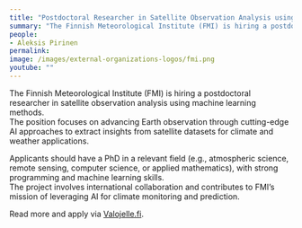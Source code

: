 ```yaml
---
title: "Postdoctoral Researcher in Satellite Observation Analysis using Machine Learning"
summary: "The Finnish Meteorological Institute (FMI) is hiring a postdoctoral researcher to work on satellite observation analysis using machine learning methods."
people:
- Aleksis Pirinen
permalink: 
image: /images/external-organizations-logos/fmi.png
youtube: ""
--- 
```


The Finnish Meteorological Institute (FMI) is hiring a postdoctoral researcher in satellite observation analysis using machine learning methods.  
The position focuses on advancing Earth observation through cutting-edge AI approaches to extract insights from satellite datasets for climate and weather applications.  

Applicants should have a PhD in a relevant field (e.g., atmospheric science, remote sensing, computer science, or applied mathematics), with strong programming and machine learning skills.  
The project involves international collaboration and contributes to FMI’s mission of leveraging AI for climate monitoring and prediction.  

Read more and apply via [Valojelle.fi](https://valojelle.fi/en/jobs/postdoctoral-researcher-satellite-observation-analysis-using-machine-learning-methods-14799/).


